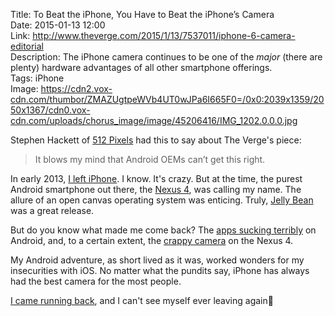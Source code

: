 Title: To Beat the iPhone, You Have to Beat the iPhone’s Camera  
Date: 2015-01-13 12:00  
Link: http://www.theverge.com/2015/1/13/7537011/iphone-6-camera-editorial  
Description: The iPhone camera continues to be one of the *major* (there are plenty) hardware advantages of all other smartphone offerings.  
Tags: iPhone  
Image: https://cdn2.vox-cdn.com/thumbor/ZMAZUgtpeWVb4UT0wJPa6I665F0=/0x0:2039x1359/2050x1367/cdn0.vox-cdn.com/uploads/chorus_image/image/45206416/IMG_1202.0.0.0.jpg  

Stephen Hackett of [512 Pixels][512pixels] had this to say about The Verge's piece:

> It blows my mind that Android OEMs can’t get this right.

In early 2013, [I left iPhone][instagram]. I know. It's crazy. But at the time, the purest Android smartphone out there, the [Nexus 4][m], was calling my name. The allure of an open canvas operating system was enticing. Truly, [Jelly Bean][m 2] was a great release. 

But do you know what made me come back? The [apps sucking terribly][blogspot] on Android, and, to a certain extent, the [crappy camera][theverge] on the Nexus 4. 

My Android adventure, as short lived as it was, worked wonders for my insecurities with iOS. No matter what the pundits say, iPhone has always had the best camera for the most people. 

[I came running back][instagram 2], and I can't see myself ever leaving again📱

[512pixels]: http://www.512pixels.net/blog/2015/1/its-about-the-camera "Stephen Hackett on the iPhone camera"
[blogspot]: http://my2cents4theday.blogspot.com/2012/03/why-android-apps-especially-tablet-apps.html "Android tablet apps suck"
[instagram]: http://instagram.com/p/XImbvKwz8i/ "First Instagram post from an Android device (Nexus 4)"
[instagram 2]: http://instagram.com/p/Z6lTaiQz6o/ "10 weeks after my Android experiment, I was back on iOS"
[m]: http://en.m.wikipedia.org/wiki/Nexus_4 "Wikipedia: Nexus 4"
[m 2]: http://en.wikipedia.org/wiki/Android_Jelly_Bean "Wikipedia: Android 'Jelly Bean'"
[theverge]: http://www.theverge.com/2012/11/2/3590542/nexus-4-camera-samples "The Verge on Nexus 4 camera samples (they suck)"